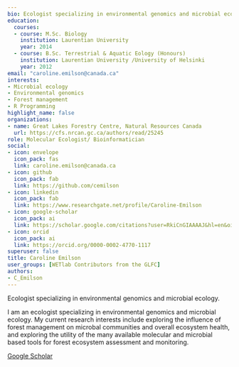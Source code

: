 ```yaml
--- 
bio: Ecologist specializing in environmental genomics and microbial ecology.
education:
  courses:
  - course: M.Sc. Biology
    institution: Laurentian University
    year: 2014
  - course: B.Sc. Terrestrial & Aquatic Eology (Honours)
    institution: Laurentian University /University of Helsinki
    year: 2012
email: "caroline.emilson@canada.ca"
interests:
- Microbial ecology
- Environmental genomics
- Forest management
- R Programming
highlight_name: false
organizations:
- name: Great Lakes Forestry Centre, Natural Resources Canada
  url: https://cfs.nrcan.gc.ca/authors/read/25245
role: Molecular Ecologist/ Bioinformatician
social:
- icon: envelope
  icon_pack: fas
  link: caroline.emilson@canada.ca
- icon: github
  icon_pack: fab
  link: https://github.com/cemilson
- icon: linkedin
  icon_pack: fab
  link: https://www.researchgate.net/profile/Caroline-Emilson
- icon: google-scholar
  icon_pack: ai
  link: https://scholar.google.com/citations?user=RkiCnGIAAAAJ&hl=en&oi=ao
- icon: orcid
  icon_pack: ai
  link: https://orcid.org/0000-0002-4770-1117
superuser: false
title: Caroline Emilson
user_groups: [WETlab Contributors from the GLFC]
authors:
- C_Emilson
---
```




Ecologist specializing in environmental genomics and microbial ecology.

I am an ecologist specializing in environmental genomics and microbial ecology. My current research interests include exploring the influence of forest management on microbal communities and overall ecosystem health, and exploring the utility of the many available molecular and microbial based tools for forest ecosystem assessment and monitoring.

[Google Scholar](https://scholar.google.com/citations?user=RkiCnGIAAAAJ&hl=en&oi=ao)
